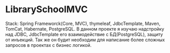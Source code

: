 # LibrarySchoolMVC
Stack: Spring Frameworck(Core, MVC), thymeleaf, JdbcTemplate, Maven, TomCat, Habernate, PostgreSQL.
В данном проекте я изучаю надстройку над JDBC, JdbcTemplate его взаимодействие с БД(PostgreSQL), защиту от инъекций. Так же он будит необходим для написание более сложных запросов в проектах с бизнес логикой. 
